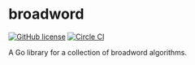# broadword

[![GitHub license](https://img.shields.io/github/license/yusaku/broadword.svg)](https://github.com/yusaku/broadword/blob/master/LICENSE)
[![Circle CI](https://circleci.com/gh/yusaku/broadword.svg?style=shield&circle-token=c1adbbe652069cf06bb0334e8b802be3aedf1d50)](https://circleci.com/gh/yusaku/broadword)

A Go library for a collection of broadword algorithms.
